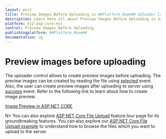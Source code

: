 ```yaml
---
layout: post
title: Preview Images Before Uploading in ##Platform_Name## Uploader Component
description: Learn here all about Preview Images Before Uploading in Syncfusion ##Platform_Name## Uploader component of Syncfusion Essential JS 2 and more.
platform: ej2-asp-core-mvc
control: Preview Images Before Uploading
publishingplatform: ##Platform_Name##
documentation: ug
---
```



# Preview images before uploading

The uploader control allows to create preview images before uploading. The preview images can be created by reading the file using [selected](https://help.syncfusion.com/cr/aspnetcore-js2/Syncfusion.EJ2.Inputs.Uploader.html#Syncfusion_EJ2_Inputs_Uploader_Selected) event. Also, the user can create preview images after uploading to server using [success](https://help.syncfusion.com/cr/aspnetcore-js2/Syncfusion.EJ2.Inputs.Uploader.html#Syncfusion_EJ2_Inputs_Uploader_Success) event. Refer to the following link to learn about how to create image preview.

[Image Preview in ASP.NET CORE](https://ej2.syncfusion.com/aspnetcore/Uploader/ImagePreview#/material3)

N> You can also explore [ASP.NET Core File Upload](https://www.syncfusion.com/aspnet-core-ui-controls/file-upload) feature tour page for its groundbreaking features. You can also explore our [ASP.NET Core File Upload example](https://ej2.syncfusion.com/aspnetcore/Uploader/DefaultFunctionalities#/material) to understand how to browse the files which you want to upload to the server.